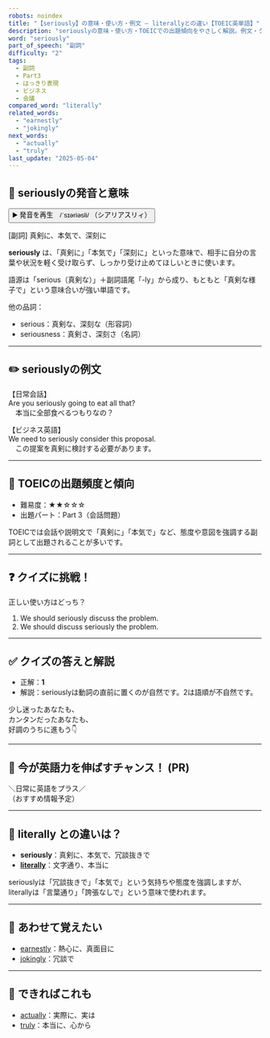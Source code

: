 ```yaml
---
robots: noindex
title: "【seriously】の意味・使い方・例文 ― literallyとの違い【TOEIC英単語】"
description: "seriouslyの意味・使い方・TOEICでの出題傾向をやさしく解説。例文・クイズ付きでliterallyとの違いもわかりやすく学べます。"
word: "seriously"
part_of_speech: "副詞"
difficulty: "2"
tags:
  - 副詞
  - Part3
  - はっきり表現
  - ビジネス
  - 会議
compared_word: "literally"
related_words:
  - "earnestly"
  - "jokingly"
next_words:
  - "actually"
  - "truly"
last_update: "2025-05-04"
---
```


## 🔰 seriouslyの発音と意味

<button class="play-audio" onclick="playTTS('seriously')">
  <span class="play-audio-main">
    ▶️ 発音を再生　/ˈsɪəriəsli/
  </span>
  <span class="play-audio-sub">
    （シアリアスリィ）
  </span>
</button>

[副詞] 真剣に、本気で、深刻に

**seriously** は、「真剣に」「本気で」「深刻に」といった意味で、相手に自分の言葉や状況を軽く受け取らず、しっかり受け止めてほしいときに使います。

語源は「serious（真剣な）」＋副詞語尾「-ly」から成り、もともと「真剣な様子で」という意味合いが強い単語です。

他の品詞：  
- serious：真剣な、深刻な（形容詞）
- seriousness：真剣さ、深刻さ（名詞）

---

## ✏️ seriouslyの例文

【日常会話】  
Are you seriously going to eat all that?  
　本当に全部食べるつもりなの？

【ビジネス英語】  
We need to seriously consider this proposal.  
　この提案を真剣に検討する必要があります。

---

## 🎯 TOEICの出題頻度と傾向

- 難易度：★★☆☆☆
- 出題パート：Part 3（会話問題）

TOEICでは会話や説明文で「真剣に」「本気で」など、態度や意図を強調する副詞として出題されることが多いです。

---

## ❓ クイズに挑戦！

正しい使い方はどっち？

1. We should seriously discuss the problem.  
2. We should discuss seriously the problem.

---

## ✅ クイズの答えと解説

- 正解：**1**
- 解説：seriouslyは動詞の直前に置くのが自然です。2は語順が不自然です。

少し迷ったあなたも、  
カンタンだったあなたも、  
好調のうちに進もう👇️

---

## 🚀 今が英語力を伸ばすチャンス！ (PR)

<div class="info-center">
＼日常に英語をプラス／<br>  
（おすすめ情報予定）
</div>

---

## 🤔  literally との違いは？

- **seriously**：真剣に、本気で、冗談抜きで
- **[literally](/literally)**：文字通り、本当に

seriouslyは「冗談抜きで」「本気で」という気持ちや態度を強調しますが、literallyは「言葉通り」「誇張なしで」という意味で使われます。

---

## 🧩 あわせて覚えたい

- [earnestly](/earnestly)：熱心に、真面目に
- [jokingly](/jokingly)：冗談で

---

## 📖 できればこれも

- [actually](/actually)：実際に、実は
- [truly](/truly)：本当に、心から

<!-- cvid: aid30_bid23 -->
